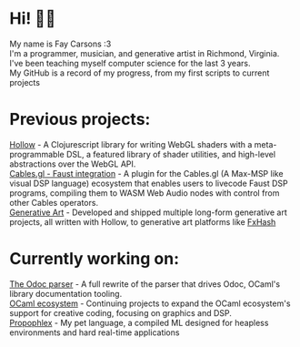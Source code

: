 # Hi! 👋🏻
My name is Fay Carsons :3 <br>
I'm a programmer, musician, and generative artist in Richmond, Virginia. <br>
I've been teaching myself computer science for the last 3 years. <br> 
My GitHub is a record of my progress, from my first scripts to current projects <br>

# Previous projects:
[Hollow](https://github.com/Ella-Hoeppner/hollow) - A Clojurescript library for writing WebGL shaders with a meta-programmable DSL, a featured library of shader utilities, and high-level abstractions over the WebGL API. <br>
[Cables.gl - Faust integration](https://github.com/FayCarsons/Cables-Faust-Plugin) - A plugin for the Cables.gl (A Max-MSP like visual DSP language) ecosystem that enables users to livecode Faust DSP programs, compiling them to WASM Web Audio nodes with control from other Cables operators.<br>
[Generative Art](https://github.com/FayCarsons/Angels) - Developed and shipped multiple long-form generative art projects, all written with Hollow, to generative art platforms like [FxHash](https://fxhash.xyz) <br>

# Currently working on: 
[The Odoc parser](https://github.com/FayCarsons/odoc) - A full rewrite of the parser that drives Odoc, OCaml's library documentation tooling.<br>
[OCaml ecosystem](https://github.com/FayCarsons/OCaml-monome) - Continuing projects to expand the OCaml ecosystem's support for creative coding, focusing on graphics and DSP. <br>
[Propophlex](https://github.com/FayCarsons/Propophlex) - My pet language, a compiled ML designed for heapless environments and hard real-time applications
